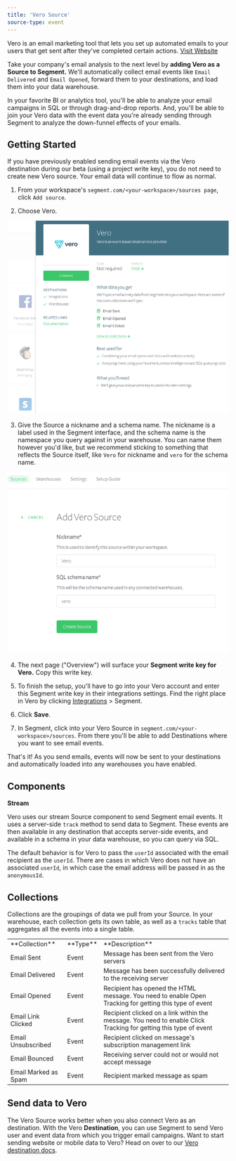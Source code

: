 ```yaml
---
title: 'Vero Source'
source-type: event
---
```

Vero is an email marketing tool that lets you set up automated emails to your users that get sent after they've completed certain actions. [Visit Website](http://getvero.com/?utm_source=segmentio&utm_medium=docs&utm_campaign=partners)

Take your company's email analysis to the next level by **adding Vero as a Source to Segment.** We'll automatically collect email events like `Email Delivered` and `Email Opened`, forward them to your destinations, and load them into your data warehouse. 

In your favorite BI or analytics tool, you'll be able to analyze your email campaigns in SQL or through drag-and-drop reports. And, you'll be able to join your Vero data with the event data you're already sending through Segment to analyze the down-funnel effects of your emails. 

## Getting Started

If you have previously enabled sending email events via the Vero destination during our beta (using a project write key), you do not need to create new Vero source. Your email data will continue to flow as normal.

1. From your workspace's `segment.com/<your-workspace>/sources page`, click `Add source`.

2. Choose Vero.

  ![](images/vero1.png)

3. Give the Source a nickname and a schema name. The nickname is a label used in the Segment interface, and the schema name is the namespace you query against in your warehouse. You can name them however you'd like, but we recommend sticking to something that reflects the Source itself, like `Vero` for nickname and `vero` for the schema name.

  ![](images/vero2.png)

4. The next page ("Overview") will surface your **Segment write key for Vero.** Copy this write key. 

5. To finish the setup, you'll have to go into your Vero account and enter this Segment write key in their integrations settings. Find the right place in Vero by clicking [Integrations](https://app.getvero.com/settings/integrations?integrations=all) > Segment.

6. Click **Save**.

7. In Segment, click into your Vero Source in `segment.com/<your-workspace>/sources`. From there you'll be able to add Destinations where you want to see email events.

That's it! As you send emails, events will now be sent to your destinations and automatically loaded into any warehouses you have enabled. 

## Components

**Stream**

Vero uses our stream Source component to send Segment email events. It uses a server-side `track` method to send data to Segment. These events are then available in any destination that accepts server-side events, and available in a schema in your data warehouse, so you can query via SQL. 

The default behavior is for Vero to pass the `userId` associated with the email recipient as the `userId`. There are cases in which Vero does not have an associated `userId`, in which case the email address will be passed in as the `anonymousId`. 

## Collections

Collections are the groupings of data we pull from your Source. In your warehouse, each collection gets its own table, as well as a `tracks` table that aggregates all the events into a single table. 

<table>
  <tr>
    <td>**Collection**</td>
    <td>**Type**</td>
    <td>**Description**</td>
  </tr>
  <tr>
    <td>Email Sent</td>
    <td>Event</td>
    <td>Message has been sent from the Vero servers</td>
  </tr>
  <tr>
    <td>Email Delivered</td>
    <td>Event</td>
    <td>Message has been successfully delivered to the receiving server</td>
  </tr>
  <tr>
    <td>Email Opened</td>
    <td>Event</td>
    <td>Recipient has opened the HTML message. You need to enable Open Tracking for getting this type of event</td>
  </tr>
    <tr>
    <td>Email Link Clicked</td>
    <td>Event</td>
    <td>Recipient clicked on a link within the message. You need to enable Click Tracking for getting this type of event</td>
  </tr>
    <tr>
    <td>Email Unsubscribed</td>
    <td>Event</td>
    <td>Recipient clicked on message's subscription management link</td>
  </tr>
    <tr>
    <td>Email Bounced</td>
    <td>Event</td>
    <td>Receiving server could not or would not accept message</td>
  </tr>
    <tr>
    <td>Email Marked as Spam</td>
    <td>Event</td>
    <td>Recipient marked message as spam</td>
  </tr>
</table>

<!-- Example: To query the Email Delivered table, you'd write a query like this:

```sql
select *
from activecampaign.email_delivered
```
<span> </span>

<table>
</table> -->

## Send data to Vero

The Vero Source works better when you also connect Vero as an destination. With the Vero **Destination**, you can use Segment to send Vero user and event data from which you trigger email campaigns. Want to start sending website or mobile data to Vero? Head on over to our [Vero destination docs](/docs/connections/destinations/catalog/vero/).
